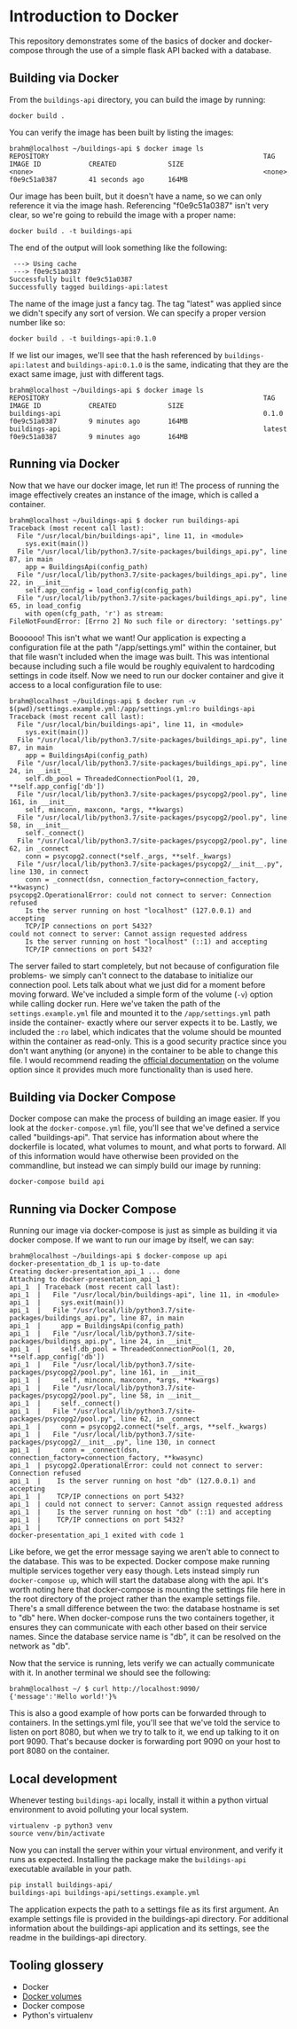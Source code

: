 
# Introduction to Docker

This repository demonstrates some of the basics of docker and docker-compose through the use of a simple flask API backed with a database.

## Building via Docker

From the `buildings-api` directory, you can build the image by running:

```
docker build .
```

You can verify the image has been built by listing the images:

```
brahm@localhost ~/buildings-api $ docker image ls
REPOSITORY                                                      TAG                 IMAGE ID            CREATED             SIZE
<none>                                                          <none>              f0e9c51a0387        41 seconds ago      164MB
```

Our image has been built, but it doesn't have a name, so we can only reference it via the image hash. Referencing "f0e9c51a0387" isn't very clear, so we're going to rebuild the image with a proper name:

```
docker build . -t buildings-api
```

The end of the output will look something like the following:

```
 ---> Using cache
 ---> f0e9c51a0387
Successfully built f0e9c51a0387
Successfully tagged buildings-api:latest
```

The name of the image just a fancy tag. The tag "latest" was applied since we didn't specify any sort of version. We can specify a proper version number like so:

```
docker build . -t buildings-api:0.1.0
```

If we list our images, we'll see that the hash referenced by `buildings-api:latest` and `buildings-api:0.1.0` is the same, indicating that they are the exact same image, just with different tags.

```
brahm@localhost ~/buildings-api $ docker image ls
REPOSITORY                                                      TAG                 IMAGE ID            CREATED             SIZE
buildings-api                                                   0.1.0               f0e9c51a0387        9 minutes ago       164MB
buildings-api                                                   latest              f0e9c51a0387        9 minutes ago       164MB
```

## Running via Docker

Now that we have our docker image, let run it! The process of running the image effectively creates an instance of the image, which is called a container.

```
brahm@localhost ~/buildings-api $ docker run buildings-api
Traceback (most recent call last):
  File "/usr/local/bin/buildings-api", line 11, in <module>
    sys.exit(main())
  File "/usr/local/lib/python3.7/site-packages/buildings_api.py", line 87, in main
    app = BuildingsApi(config_path)
  File "/usr/local/lib/python3.7/site-packages/buildings_api.py", line 22, in __init__
    self.app_config = load_config(config_path)
  File "/usr/local/lib/python3.7/site-packages/buildings_api.py", line 65, in load_config
    with open(cfg_path, 'r') as stream:
FileNotFoundError: [Errno 2] No such file or directory: 'settings.py'
```

Boooooo! This isn't what we want! Our application is expecting a configuration file at the path "/app/settings.yml" within the container, but that file wasn't included when the image was built. This was intentional because including such a file would be roughly equivalent to hardcoding settings in code itself. Now we need to run our docker container and give it access to a local configuration file to use:

```
brahm@localhost ~/buildings-api $ docker run -v $(pwd)/settings.example.yml:/app/settings.yml:ro buildings-api
Traceback (most recent call last):
  File "/usr/local/bin/buildings-api", line 11, in <module>
    sys.exit(main())
  File "/usr/local/lib/python3.7/site-packages/buildings_api.py", line 87, in main
    app = BuildingsApi(config_path)
  File "/usr/local/lib/python3.7/site-packages/buildings_api.py", line 24, in __init__
    self.db_pool = ThreadedConnectionPool(1, 20, **self.app_config['db'])
  File "/usr/local/lib/python3.7/site-packages/psycopg2/pool.py", line 161, in __init__
    self, minconn, maxconn, *args, **kwargs)
  File "/usr/local/lib/python3.7/site-packages/psycopg2/pool.py", line 58, in __init__
    self._connect()
  File "/usr/local/lib/python3.7/site-packages/psycopg2/pool.py", line 62, in _connect
    conn = psycopg2.connect(*self._args, **self._kwargs)
  File "/usr/local/lib/python3.7/site-packages/psycopg2/__init__.py", line 130, in connect
    conn = _connect(dsn, connection_factory=connection_factory, **kwasync)
psycopg2.OperationalError: could not connect to server: Connection refused
	Is the server running on host "localhost" (127.0.0.1) and accepting
	TCP/IP connections on port 5432?
could not connect to server: Cannot assign requested address
	Is the server running on host "localhost" (::1) and accepting
	TCP/IP connections on port 5432?
```

The server failed to start completely, but not because of configuration file problems- we simply can't connect to the database to initialize our connection pool. Lets talk about what we just did for a moment before moving forward. We've included a simple form of the volume (`-v`) option while calling docker run. Here we've taken the path of the `settings.example.yml` file and mounted it to the `/app/settings.yml` path inside the container- exactly where our server expects it to be. Lastly, we included the `:ro` label, which indicates that the volume should be mounted within the container as read-only. This is a good security practice since you don't want anything (or anyone) in the container to be able to change this file. I would recommend reading the [official documentation](https://docs.docker.com/storage/volumes/) on the volume option since it provides much more functionality than is used here.

## Building via Docker Compose

Docker compose can make the process of building an image easier. If you look at the `docker-compose.yml` file, you'll see that we've defined a service called "buildings-api". That service has information about where the dockerfile is located, what volumes to mount, and what ports to forward. All of this information would have otherwise been provided on the commandline, but instead we can simply build our image by running:

```
docker-compose build api
```

## Running via Docker Compose

Running our image via docker-compose is just as simple as building it via docker compose. If we want to run our image by itself, we can say:

```
brahm@localhost ~/buildings-api $ docker-compose up api
docker-presentation_db_1 is up-to-date
Creating docker-presentation_api_1 ... done
Attaching to docker-presentation_api_1
api_1  | Traceback (most recent call last):
api_1  |   File "/usr/local/bin/buildings-api", line 11, in <module>
api_1  |     sys.exit(main())
api_1  |   File "/usr/local/lib/python3.7/site-packages/buildings_api.py", line 87, in main
api_1  |     app = BuildingsApi(config_path)
api_1  |   File "/usr/local/lib/python3.7/site-packages/buildings_api.py", line 24, in __init__
api_1  |     self.db_pool = ThreadedConnectionPool(1, 20, **self.app_config['db'])
api_1  |   File "/usr/local/lib/python3.7/site-packages/psycopg2/pool.py", line 161, in __init__
api_1  |     self, minconn, maxconn, *args, **kwargs)
api_1  |   File "/usr/local/lib/python3.7/site-packages/psycopg2/pool.py", line 58, in __init__
api_1  |     self._connect()
api_1  |   File "/usr/local/lib/python3.7/site-packages/psycopg2/pool.py", line 62, in _connect
api_1  |     conn = psycopg2.connect(*self._args, **self._kwargs)
api_1  |   File "/usr/local/lib/python3.7/site-packages/psycopg2/__init__.py", line 130, in connect
api_1  |     conn = _connect(dsn, connection_factory=connection_factory, **kwasync)
api_1  | psycopg2.OperationalError: could not connect to server: Connection refused
api_1  | 	Is the server running on host "db" (127.0.0.1) and accepting
api_1  | 	TCP/IP connections on port 5432?
api_1  | could not connect to server: Cannot assign requested address
api_1  | 	Is the server running on host "db" (::1) and accepting
api_1  | 	TCP/IP connections on port 5432?
api_1  |
docker-presentation_api_1 exited with code 1
```

Like before, we get the error message saying we aren't able to connect to the database. This was to be expected. Docker compose make running multiple services together very easy though. Lets instead simply run `docker-compose up`, which will start the database along with the api. It's worth noting here that docker-compose is mounting the settings file here in the root directory of the project rather than the example settings file. There's a small difference between the two: the database hostname is set to "db" here. When docker-compose runs the two containers together, it ensures they can communicate with each other based on their service names. Since the database service name is "db", it can be resolved on the network as "db".

Now that the service is running, lets verify we can actually communicate with it. In another terminal we should see the following:

```
brahm@localhost ~/ $ curl http://localhost:9090/
{'message':'Hello world!'}%
```

This is also a good example of how ports can be forwarded through to containers. In the settings.yml file, you'll see that we've told the service to listen on port 8080, but when we try to talk to it, we end up talking to it on port 9090. That's because docker is forwarding port 9090 on your host to port 8080 on the container.

## Local development

Whenever testing `buildings-api` locally, install it within a python virtual environment to avoid polluting your local system.

```
virtualenv -p python3 venv
source venv/bin/activate
```

Now you can install the server within your virtual environment, and verify it runs as expected. Installing the package make the `buildings-api` executable available in your path.

```
pip install buildings-api/
buildings-api buildings-api/settings.example.yml
```

The application expects the path to a settings file as its first argument. An example settings file is provided in the buildings-api directory. For additional information about the buildings-api application and its settings, see the readme in the buildings-api directory.

## Tooling glossery

- Docker
- [Docker volumes](https://docs.docker.com/storage/volumes/)
- Docker compose
- Python's virtualenv
